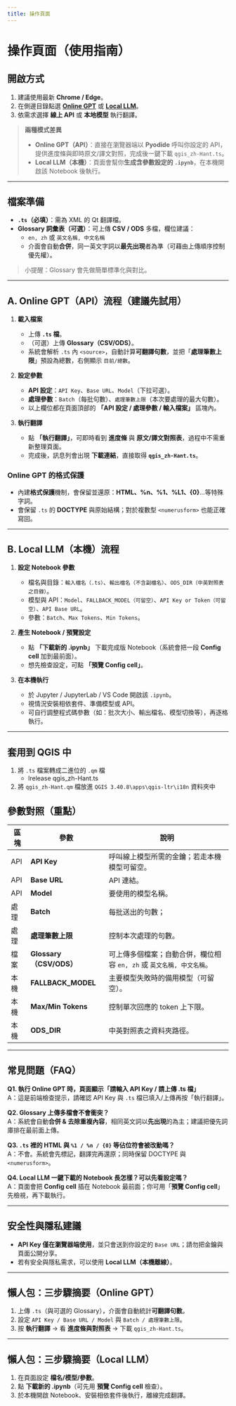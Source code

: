 ```yaml
---
title: 操作頁面
---
```


# 操作頁面（使用指南）

## 開啟方式
1. 建議使用最新 **Chrome / Edge**。
2. 在側邊目錄點選 **[Online GPT](app_api)** 或 **[Local LLM](app_local)**。
3. 依需求選擇 **線上 API** 或 **本地模型** 執行翻譯。

> **兩種模式差異**  
> - **Online GPT（API）**：直接在瀏覽器端以 **Pyodide** 呼叫你設定的 API，提供進度條與即時原文/譯文對照，完成後一鍵下載 `qgis_zh-Hant.ts`。  
> - **Local LLM（本機）**：頁面會幫你**生成含參數設定的 `.ipynb`**，在本機開啟該 Notebook 後執行。

---

## 檔案準備

- **`.ts`（必填）**：需為 XML 的 Qt 翻譯檔。  
- **Glossary 詞彙表（可選）**：可上傳 **CSV / ODS** 多檔，欄位建議：  
  - `en, zh` 或 `英文名稱, 中文名稱`  
  - 介面會自動**合併**，同一英文字詞以**最先出現**者為準（可藉由上傳順序控制優先權）。

> 小提醒：Glossary 會先做簡單標準化與對比。

---

## A. Online GPT（API）流程（建議先試用）

1. **載入檔案**  
   - 上傳 **`.ts` 檔**。  
   - （可選）上傳 **Glossary（CSV/ODS）**。  
   - 系統會解析 `.ts` 內 `<source>`，自動計算**可翻譯句數**，並把「**處理筆數上限**」預設為總數，右側顯示 `目前/總數`。

2. **設定參數**  
   - **API 設定**：`API Key`、`Base URL`、`Model`（下拉可選）。  
   - **處理參數**：`Batch`（每批句數）、`處理筆數上限`（本次要處理的最大句數）。  
   - 以上欄位都在頁面頂部的 **「API 設定 / 處理參數 / 輸入檔案」** 區塊內。

3. **執行翻譯**  
   - 點 **「執行翻譯」**，可即時看到 **進度條** 與 **原文/譯文對照表**，過程中不需重新整理頁面。  
   - 完成後，訊息列會出現 **下載連結**，直接取得 **`qgis_zh-Hant.ts`**。

### Online GPT 的格式保護
- 內建**格式保護**機制，會保留並還原：**HTML、%n、%1、%L1、{0}**…等特殊字詞。  
- 會保留 `.ts` 的 **DOCTYPE** 與原始結構；對於複數型 `<numerusform>` 也能正確寫回。

---

## B. Local LLM（本機）流程

1. **設定 Notebook 參數**
   - 檔名與目錄：`輸入檔名（.ts）`、`輸出檔名（不含副檔名）`、`ODS_DIR（中英對照表之目錄）`。  
   - 模型與 API：`Model`、`FALLBACK_MODEL（可留空）`、`API Key or Token（可留空）`、`API Base URL`。  
   - 參數：`Batch`、`Max Tokens`、`Min Tokens`。

2. **產生 Notebook / 預覽設定**
   - 點 **「下載新的 .ipynb」** 下載完成版 Notebook（系統會把一段 **Config cell** 加到最前面）。  
   - 想先檢查設定，可點 **「預覽 Config cell」**。

3. **在本機執行**
   - 於 Jupyter / JupyterLab / VS Code 開啟該 `.ipynb`。  
   - 視情況安裝相依套件、準備模型或 API。  
   - 可自行調整程式碼參數（如：批次大小、輸出檔名、模型切換等），再逐格執行。

---

## 套用到 QGIS 中
1. 將 `.ts` 檔案轉成二進位的 `.qm` 檔
   - lrelease qgis_zh-Hant.ts
2. 將 `qgis_zh-Hant.qm` 檔放進 `QGIS 3.40.8\apps\qgis-ltr\i18n` 資料夾中


## 參數對照（重點）

| 區塊 | 參數 | 說明 |
|---|---|---|
| API | **API Key** | 呼叫線上模型所需的金鑰；若走本機模型可留空。 |
| API | **Base URL** | API 連結。 |
| API | **Model** | 要使用的模型名稱。 |
| 處理 | **Batch** | 每批送出的句數； |
| 處理 | **處理筆數上限** | 控制本次處理的句數。 |
| 檔案 | **Glossary（CSV/ODS）** | 可上傳多個檔案；自動合併，欄位相容 `en, zh` 或 `英文名稱, 中文名稱`。 |
| 本機 | **FALLBACK_MODEL** | 主要模型失敗時的備用模型（可留空）。 |
| 本機 | **Max/Min Tokens** | 控制單次回應的 token 上下限。 |
| 本機 | **ODS_DIR** | 中英對照表之資料夾路徑。|

---

## 常見問題（FAQ）

**Q1. 執行 Online GPT 時，頁面顯示「請輸入 API Key / 請上傳 .ts 檔」**  
A：這是前端檢查提示，請確認 API Key 與 `.ts` 檔已填入/上傳再按「執行翻譯」。

**Q2. Glossary 上傳多檔會不會衝突？**  
A：系統會自動**合併 & 去除重複內容**，相同英文詞以**先出現**的為主；建議把優先詞庫排在最前面上傳。

**Q3. `.ts` 裡的 HTML 與 `%1 / %n / {0}` 等佔位符會被改動嗎？**  
A：不會。系統會先標記，翻譯完再還原；同時保留 DOCTYPE 與 `<numerusform>`。

**Q4. Local LLM 一鍵下載的 Notebook 長怎樣？可以先看設定嗎？**  
A：頁面會把 **Config cell** 插在 Notebook 最前面；你可用「**預覽 Config cell**」先檢視，再下載執行。

---

## 安全性與隱私建議

- **API Key 僅在瀏覽器端使用**，並只會送到你設定的 `Base URL`；請勿把金鑰與頁面公開分享。  
- 若有安全與隱私需求，可以使用 **Local LLM（本機離線）**。

---

## 懶人包：三步驟摘要（Online GPT）

1) 上傳 `.ts`（與可選的 Glossary），介面會自動統計**可翻譯句數**。  
2) 設定 `API Key / Base URL / Model` 與 `Batch / 處理筆數上限`。  
3) 按 **執行翻譯** → 看 **進度條與對照表** → 下載 `qgis_zh-Hant.ts`。

---

## 懶人包：三步驟摘要（Local LLM）

1) 在頁面設定 **檔名/模型/參數**。  
2) 點 **下載新的 .ipynb**（可先用 **預覽 Config cell** 檢查）。  
3) 於本機開啟 Notebook、安裝相依套件後執行，離線完成翻譯。
